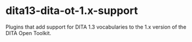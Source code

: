 # dita13-dita-ot-1.x-support
Plugins that add support for DITA 1.3 vocabularies to the 1.x version of the DITA Open Toolkit.
